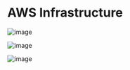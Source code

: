 # AWS Infrastructure 


![image](https://user-images.githubusercontent.com/25337881/193617187-603a8946-e7f4-4033-98b0-9a6ea239e22d.png)


![image](https://user-images.githubusercontent.com/25337881/193617253-89e2aac3-567d-4da1-bdbe-028461125757.png)


![image](https://user-images.githubusercontent.com/25337881/193617429-a888ae2e-7bd8-4654-9e18-563937338899.png)


